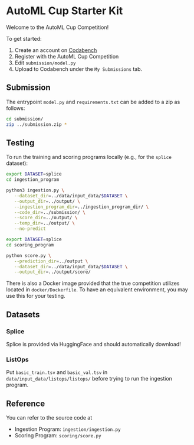 # AutoML Cup Starter Kit

Welcome to the AutoML Cup Competition!

To get started:

1. Create an account on [Codabench](https://www.codabench.org/)
1. Register with the AutoML Cup Competition
1. Edit `submission/model.py`
1. Upload to Codabench under the `My Submissions` tab.

## Submission

The entrypoint `model.py` and `requirements.txt` can be added to a zip as follows:

```sh
cd submission/
zip ../submission.zip *
```

## Testing

To run the training and scoring programs locally (e.g., for the `splice` dataset):

```sh
export DATASET=splice
cd ingestion_program

python3 ingestion.py \
   --dataset_dir=../data/input_data/$DATASET \
   --output_dir=../output/ \
   --ingestion_program_dir=../ingestion_program_dir/ \
   --code_dir=../submission/ \
   --score_dir=../output/ \
   --temp_dir=../output/ \
   --no-predict
```

```sh
export DATASET=splice
cd scoring_program

python score.py \
   --prediction_dir=../output \
   --dataset_dir=../data/input_data/$DATASET \
   --output_dir=../output/score/
```

There is also a Docker image provided that the true competition utilizes located in `docker/Dockerfile`. To have an equivalent environment, you may use this for your testing.

## Datasets

### Splice

Splice is provided via HuggingFace and should automatically download!

### ListOps

Put `basic_train.tsv` and `basic_val.tsv` in `data/input_data/listops/listops/` before trying to run the ingestion program.

## Reference

You can refer to the source code at

-   Ingestion Program: `ingestion/ingestion.py`
-   Scoring Program: `scoring/score.py`
